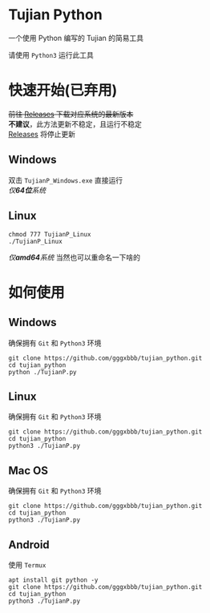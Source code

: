 # Tujian Python
一个使用 Python 编写的 Tujian 的简易工具  
  
请使用 `Python3` 运行此工具

# 快速开始(已弃用)
~~前往 [Releases](https://github.com/gggxbbb/tujian_python/releases) 下载对应系统的最新版本~~  
**不建议**，此方法更新不稳定，且运行不稳定  
[Releases](https://github.com/gggxbbb/tujian_python/releases) 将停止更新
## Windows
双击 `TujianP_Windows.exe` 直接运行  
*仅**64位**系统*
## Linux
```
chmod 777 TujianP_Linux
./TujianP_Linux
```
*仅**amd64**系统*
当然也可以重命名一下啥的

# 如何使用
## Windows
确保拥有 `Git` 和 `Python3` 环境
```
git clone https://github.com/gggxbbb/tujian_python.git
cd tujian_python
python ./TujianP.py
```

## Linux
确保拥有 `Git` 和 `Python3` 环境
```
git clone https://github.com/gggxbbb/tujian_python.git
cd tujian_python
python3 ./TujianP.py
```

## Mac OS
确保拥有 `Git` 和 `Python3` 环境
```
git clone https://github.com/gggxbbb/tujian_python.git
cd tujian_python
python3 ./TujianP.py
```

## Android
使用 `Termux`
```
apt install git python -y
git clone https://github.com/gggxbbb/tujian_python.git
cd tujian_python
python3 ./TujianP.py
```
